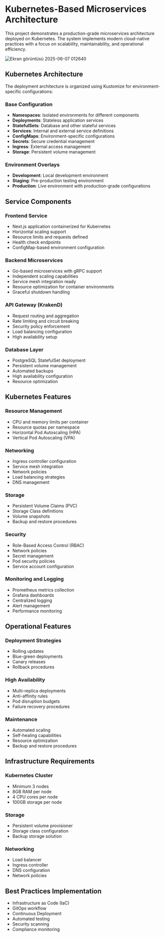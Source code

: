 # Kubernetes-Based Microservices Architecture

This project demonstrates a production-grade microservices architecture deployed on Kubernetes. The system implements modern cloud-native practices with a focus on scalability, maintainability, and operational efficiency.

![Ekran görüntüsü 2025-06-07 012640](https://github.com/user-attachments/assets/f2c360a9-e15e-4481-b53a-e4c837c8520a)


## Kubernetes Architecture

The deployment architecture is organized using Kustomize for environment-specific configurations:

### Base Configuration
- **Namespaces**: Isolated environments for different components
- **Deployments**: Stateless application services
- **StatefulSets**: Database and other stateful services
- **Services**: Internal and external service definitions
- **ConfigMaps**: Environment-specific configurations
- **Secrets**: Secure credential management
- **Ingress**: External access management
- **Storage**: Persistent volume management

### Environment Overlays
- **Development**: Local development environment
- **Staging**: Pre-production testing environment
- **Production**: Live environment with production-grade configurations

## Service Components

### Frontend Service
- Next.js application containerized for Kubernetes
- Horizontal scaling support
- Resource limits and requests defined
- Health check endpoints
- ConfigMap-based environment configuration

### Backend Microservices
- Go-based microservices with gRPC support
- Independent scaling capabilities
- Service mesh integration ready
- Resource optimization for container environments
- Graceful shutdown handling

### API Gateway (KrakenD)
- Request routing and aggregation
- Rate limiting and circuit breaking
- Security policy enforcement
- Load balancing configuration
- High availability setup

### Database Layer
- PostgreSQL StatefulSet deployment
- Persistent volume management
- Automated backups
- High availability configuration
- Resource optimization

## Kubernetes Features

### Resource Management
- CPU and memory limits per container
- Resource quotas per namespace
- Horizontal Pod Autoscaling (HPA)
- Vertical Pod Autoscaling (VPA)

### Networking
- Ingress controller configuration
- Service mesh integration
- Network policies
- Load balancing strategies
- DNS management

### Storage
- Persistent Volume Claims (PVC)
- Storage Class definitions
- Volume snapshots
- Backup and restore procedures

### Security
- Role-Based Access Control (RBAC)
- Network policies
- Secret management
- Pod security policies
- Service account configuration

### Monitoring and Logging
- Prometheus metrics collection
- Grafana dashboards
- Centralized logging
- Alert management
- Performance monitoring

## Operational Features

### Deployment Strategies
- Rolling updates
- Blue-green deployments
- Canary releases
- Rollback procedures

### High Availability
- Multi-replica deployments
- Anti-affinity rules
- Pod disruption budgets
- Failure recovery procedures

### Maintenance
- Automated scaling
- Self-healing capabilities
- Resource optimization
- Backup and restore procedures

## Infrastructure Requirements

### Kubernetes Cluster
- Minimum 3 nodes
- 8GB RAM per node
- 4 CPU cores per node
- 100GB storage per node

### Storage
- Persistent volume provisioner
- Storage class configuration
- Backup storage solution

### Networking
- Load balancer
- Ingress controller
- DNS configuration
- Network policies

## Best Practices Implementation

- Infrastructure as Code (IaC)
- GitOps workflow
- Continuous Deployment
- Automated testing
- Security scanning
- Compliance monitoring 
